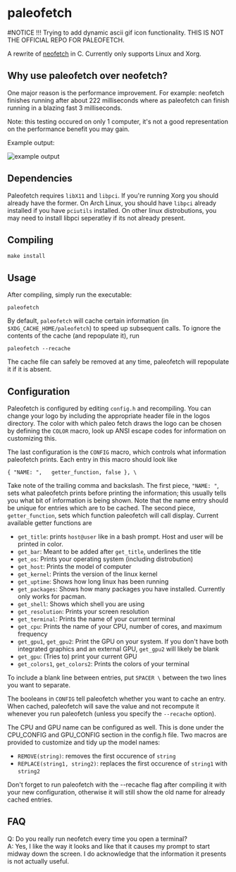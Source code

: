 paleofetch
==========

#NOTICE !!! Trying to add dynamic ascii gif icon functionality. THIS IS NOT THE OFFICIAL REPO FOR PALEOFETCH.

A rewrite of [neofetch](https://github.com/dylanaraps/neofetch) in C.
Currently only supports Linux and Xorg.


Why use paleofetch over neofetch?
-----------------------------------------
One major reason is the performance improvement. For example: neofetch finishes running after about 222 milliseconds where as paleofetch can finish running in a blazing fast 3 milliseconds.

Note: this testing occured on only 1 computer, it's not a good representation on the performance benefit you may gain.


Example output:

![example output](example.png)

Dependencies
------------

Paleofetch requires `libX11` and `libpci`. If you're running Xorg you should already have
the former. On Arch Linux, you should have `libpci` already installed if you have `pciutils`
installed. On other linux distrobutions, you may need to install libpci seperatley
if its not already present.

Compiling
---------

    make install

Usage
-----

After compiling, simply run the executable:

    paleofetch

By default, `paleofetch` will cache certain  information (in `$XDG_CACHE_HOME/paleofetch`)
to speed up subsequent calls. To ignore the contents of the cache (and repopulate it), run

    paleofetch --recache

The cache file can safely be removed at any time, paleofetch will repopulate it
if it is absent.

Configuration
-------------

Paleofetch is configured by editing `config.h` and recompiling.
You can change your logo by including the appropriate header file in the logos directory.
The color with which paleo fetch draws the logo can be chosen by defining the `COLOR` macro,
look up ANSI escape codes for information on customizing this.

The last configuration is the `CONFIG` macro, which controls what information paleofetch
prints. Each entry in this macro should look like

    { "NAME: ",   getter_function, false }, \
    
Take note of the trailing comma and backslash. The first piece, `"NAME: "`, sets
what paleofetch prints before printing the information; this usually tells you what
bit of information is being shown. Note that the name entry should be unique for entries
which are to be cached. The second piece, `getter_function`, sets
which function paleofetch will call display. Current available getter functions are

* `get_title`: prints `host@user` like in a bash prompt. Host and user will be printed in color.
* `get_bar`: Meant to be added after `get_title`, underlines the title
* `get_os`: Prints your operating system (including distrobution)
* `get_host`: Prints the model of computer
* `get_kernel`: Prints the version of the linux kernel
* `get_uptime`: Shows how long linux has been running
* `get_packages`: Shows how many packages you have installed. Currently only works for pacman.
* `get_shell`: Shows which shell you are using
* `get_resolution`: Prints your screen resolution
* `get_terminal`: Prints the name of your current terminal
* `get_cpu`: Prints the name of your CPU, number of cores, and maximum frequency
* `get_gpu1`, `get_gpu2`: Print the GPU on your system. If you don't have both integrated graphics and an external GPU, `get_gpu2` will likely be blank
* `get_gpu`: (Tries to) print your current GPU
* `get_colors1`, `get_colors2`: Prints the colors of your terminal

To include a blank line between entries, put `SPACER \` between the two lines
you want to separate.

The booleans in `CONFIG` tell paleofetch whether you want to cache an entry.
When cached, paleofetch will save the value and not recompute it whenever you run paleofetch
(unless you specify the `--recache` option).

The CPU and GPU name can be configured as well. This is done under the CPU_CONFIG and GPU_CONFIG section
in the config.h file. Two macros are provided to customize and tidy up the model names:

* `REMOVE(string)`: removes the first occurence of `string`
* `REPLACE(string1, string2)`: replaces the first occurence of `string1` with `string2`

Don't forget to run paleofetch with the --recache flag after compiling it with your new
configuration, otherwise it will still show the old name for already cached entries.

FAQ
---

Q: Do you really run neofetch every time you open a terminal?  
A: Yes, I like the way it looks and like that it causes my prompt to start midway
down the screen. I do acknowledge that the information it presents is not actually useful.
